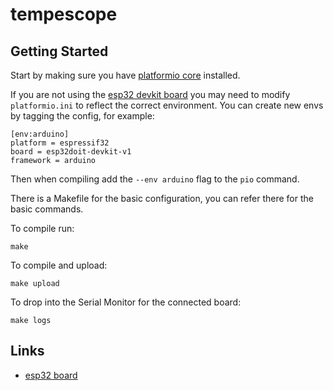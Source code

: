 # tempescope

## Getting Started

Start by making sure you have 
[platformio core](https://docs.platformio.org/en/latest/installation.html) installed.

If you are not using the 
[esp32 devkit board](https://docs.zerynth.com/latest/official/board.zerynth.doit_esp32/docs/index.html) 
you may need to modify `platformio.ini` to reflect the correct environment. 
You can create new envs by tagging the config, for example:

```
[env:arduino]
platform = espressif32
board = esp32doit-devkit-v1
framework = arduino
```

Then when compiling add the `--env arduino` flag to the `pio` command.

There is a Makefile for the basic configuration, you can refer there for the basic commands.

To compile run:

```
make
```

To compile and upload:

```
make upload
```

To drop into the Serial Monitor for the connected board:

```
make logs
```

## Links

* [esp32 board](https://circuits4you.com/2018/12/31/esp32-devkit-esp32-wroom-gpio-pinout/)
